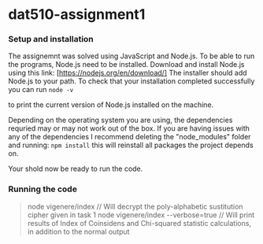 # dat510-assignment1

### Setup and installation
The assignemnt was solved using JavaScript and Node.js. To be able to run the programs, Node.js need to be installed.
Download and install Node.js using this link: [https://nodejs.org/en/download/]
The installer should add Node.js to your path. To check that your installation completed successfully you can run
`node -v`

to print the current version of Node.js installed on the machine.

Depending on the operating system you are using, the dependencies requried may or may not work out of the box. 
If you are having issues with any of the dependencies I recommend deleting the "node_modules" folder and running:
`npm install` 
this will reinstall all packages the project depends on.

Your shold now be ready to run the code.

### Running the code


> node vigenere/index // Will decrypt the poly-alphabetic sustitution cipher given in task 1
> node vigenere/index --verbose=true // Will print results of Index of Coinsidens and Chi-squared statistic calculations, in addition to the normal output


###